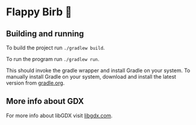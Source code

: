# Flappy Birb 👾

## Building and running

To build the project run `./gradlew build`.

To run the program run `./gradlew run`.

This should invoke the gradle wrapper and install Gradle on your system. To manually install Gradle on your system, download and install the latest version from [gradle.org](https://gradle.org/).

## More info about GDX

For more info about libGDX visit [libgdx.com](https://libgdx.com/).
